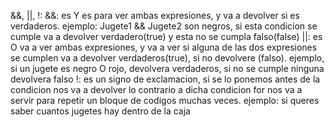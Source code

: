 &&, ||, !:
&&: es Y es para ver ambas expresiones, y va a devolver si es verdaderos. ejemplo: Jugete1 && Jugete2 son negros, si esta condicion se cumple va a devolver verdadero(true) y esta no se cumpla falso(false)
||: es O va a ver ambas expresiones, y va a ver si alguna de las dos expresiones se cumplen va a devolver verdaderos(true), si no devolvere (falso). ejemplo, si un jugete es negro O rojo, devolvera verdaderos, si no se cumple ninguna devolvera falso
!: es un signo de exclamacion, si se lo ponemos antes de la condicion nos va a devolver lo contrario a dicha condicion
for nos va a servir para repetir un bloque de codigos muchas veces. ejemplo: si queres saber cuantos jugetes hay dentro de la caja